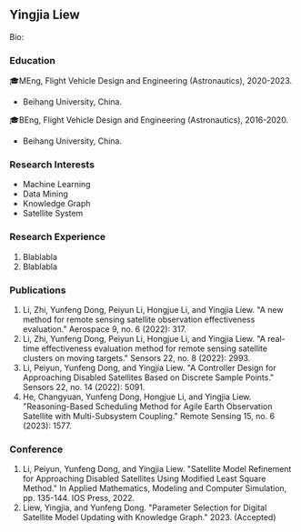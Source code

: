 ## Yingjia Liew
Bio: 


### Education
🎓MEng, Flight Vehicle Design and Engineering (Astronautics), 2020-2023.  
  - Beihang University, China.

🎓BEng, Flight Vehicle Design and Engineering (Astronautics), 2016-2020.  
 -  Beihang University, China.  


### Research Interests
- Machine Learning 
- Data Mining
- Knowledge Graph
- Satellite System


### Research Experience
1. Blablabla
2. Blablabla


### Publications
1. Li, Zhi, Yunfeng Dong, Peiyun Li, Hongjue Li, and Yingjia Liew. "A new method for remote sensing satellite observation effectiveness evaluation." Aerospace 9, no. 6 (2022): 317.
2. Li, Zhi, Yunfeng Dong, Peiyun Li, Hongjue Li, and Yingjia Liew. "A real-time effectiveness evaluation method for remote sensing satellite clusters on moving targets." Sensors 22, no. 8 (2022): 2993.
3. Li, Peiyun, Yunfeng Dong, and Yingjia Liew. "A Controller Design for Approaching Disabled Satellites Based on Discrete Sample Points." Sensors 22, no. 14 (2022): 5091.
4. He, Changyuan, Yunfeng Dong, Hongjue Li, and Yingjia Liew. "Reasoning-Based Scheduling Method for Agile Earth Observation Satellite with Multi-Subsystem Coupling." Remote Sensing 15, no. 6 (2023): 1577.

### Conference
1. Li, Peiyun, Yunfeng Dong, and Yingjia Liew. "Satellite Model Refinement for Approaching Disabled Satellites Using Modified Least Square Method." In Applied Mathematics, Modeling and Computer Simulation, pp. 135-144. IOS Press, 2022.
2. Liew, Yingjia, and Yunfeng Dong. "Parameter Selection for Digital Satellite Model Updating with Knowledge Graph." 2023. (Accepted)

